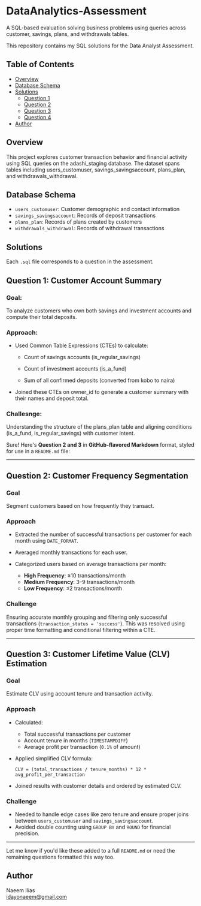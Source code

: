# DataAnalytics-Assessment
A SQL-based evaluation solving business problems using queries across customer, savings, plans, and withdrawals tables.


This repository contains my SQL solutions for the Data Analyst Assessment.

## Table of Contents
- [Overview](#overview)
- [Database Schema](#database-schema)
- [Solutions](#solutions)
  - [Question 1](#question-1)
  - [Question 2](#question-2)
  - [Question 3](#question-3)
  - [Question 4](#question-4)
- [Author](#author)

## Overview
This project explores customer transaction behavior and financial activity using SQL queries on the adashi_staging database. The dataset spans tables including users_customuser, savings_savingsaccount, plans_plan, and withdrawals_withdrawal.

## Database Schema
- `users_customuser`: Customer demographic and contact information
- `savings_savingsaccount`: Records of deposit transactions
- `plans_plan`: Records of plans created by customers
- `withdrawals_withdrawal`: Records of withdrawal transactions

## Solutions
Each `.sql` file corresponds to a question in the assessment.

## Question 1: Customer Account Summary
### **Goal**:

To analyze customers who own both savings and investment accounts and compute their total deposits.

### **Approach**:

* Used Common Table Expressions (CTEs) to calculate:

  * Count of savings accounts (is_regular_savings)

  * Count of investment accounts (is_a_fund)

  * Sum of all confirmed deposits (converted from kobo to naira)

* Joined these CTEs on owner_id to generate a customer summary with their names and deposit total.

### **Challesnge**:

Understanding the structure of the plans_plan table and aligning conditions (is_a_fund, is_regular_savings) with customer intent.

Sure! Here's **Question 2 and 3** in **GitHub-flavored Markdown** format, styled for use in a `README.md` file:

---

## Question 2: Customer Frequency Segmentation

### **Goal**

Segment customers based on how frequently they transact.

###  **Approach**

* Extracted the number of successful transactions per customer for each month using `DATE_FORMAT`.
* Averaged monthly transactions for each user.
* Categorized users based on average transactions per month:

  * **High Frequency**: ≥10 transactions/month
  * **Medium Frequency**: 3–9 transactions/month
  * **Low Frequency**: ≤2 transactions/month

###  **Challenge**

Ensuring accurate monthly grouping and filtering only successful transactions (`transaction_status = 'success'`). This was resolved using proper time formatting and conditional filtering within a CTE.

---

##  Question 3: Customer Lifetime Value (CLV) Estimation

###  **Goal**

Estimate CLV using account tenure and transaction activity.

###  **Approach**

* Calculated:

  * Total successful transactions per customer
  * Account tenure in months (`TIMESTAMPDIFF`)
  * Average profit per transaction (`0.1%` of amount)

* Applied simplified CLV formula:

  ```
  CLV = (total_transactions / tenure_months) * 12 * avg_profit_per_transaction
  ```

* Joined results with customer details and ordered by estimated CLV.

###  **Challenge**

* Needed to handle edge cases like zero tenure and ensure proper joins between `users_customuser` and `savings_savingsaccount`.
* Avoided double counting using `GROUP BY` and `ROUND` for financial precision.

---

Let me know if you'd like these added to a full `README.md` or need the remaining questions formatted this way too.


## Author
Naeem Ilias  
idayonaeem@gmail.com
